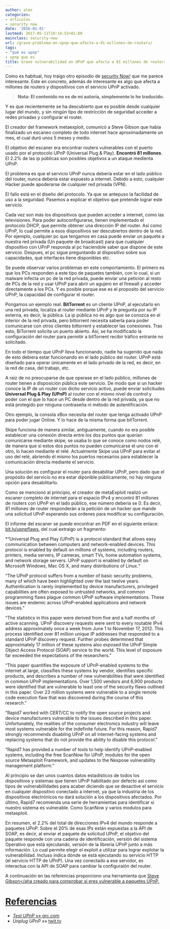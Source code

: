 ```yaml
---
author: alex
categories:
- articulos
- security now
date: '2016-01-01'
lastmod: 2017-05-11T10:14:53+01:00
mainclass: security-now
url: /grave-problema-en-upnp-que-afecta-a-81-millones-de-routers/
tags:
- "qué es upnp"
- upnp que es
title: Grave vulnerabilidad en UPnP que afecta a 81 millones de routers
---
```


<figure>
    <amp-img sizes="(min-width: 300px) 300px, 100vw" on="tap:lightbox1" role="button" tabindex="0" layout="responsive" src="/img/2013/02/alert-300x300.jpeg" alt="alert" width="300px" height="300px" />
</figure>

Como es habitual, hoy traigo otro episodio de [security Now!][1] que me parece interesante. Este en concreto, además de interesante es algo que afecta a millones de routers y dispositivos con el servicio UPnP activado.

> **Nota: El contenido no es de mi autoría, simplemente lo he traducido.**

Y es que recientemente se ha descubierto que es posible desde cualquier lugar del mundo, y sin ningún tipo de restricción de seguridad acceder a redes privadas y configurar el router.

El creador del framework metaexploit, comunicó a Steve Gibson que había finalizado un escaneo completo de todo internet hace aproximadamente un mes, el cual duró unos 5 meses y medio.

El objetivo del escaner era encontrar routers vulnerables con el puerto usado por el protocolo UPnP (Universal Plug & Play). **Encontró 81 millones**. El 2.2% de las ip públicas son posibles objetivos a un ataque medienta UPnP.

El problema es que el servicio UPnP nunca debería estar en el lado público del router, nunca debería estar expuesto a internet. Debido a esto, cualquier Hacker puede apoderarse de cualquier red privada (VPN).

El fallo está en el diseño del protocolo. Ya que se antepuso la facilidad de uso a la seguridad. Pasemos a explicar el objetivo que pretende lograr este servicio.

<!--more--><!--ad-->

Cada vez son más los dispositivos que pueden acceder a internet, como las televisiones. Para poder autoconfigurarse, tienen implementado el protocolo DHCP, que permite obtener una dirección IP del router. Así como UPnP, lo cual permite a esos dispositivos ser descubiertos dentro de la red. Por ejemplo, cualquier pc que tengamos en casa puede enviar un paquete a nuestra red privada (Un paquete de broadcast) para que cualquier dispositivo con UPnP responda al pc haciendole saber que dispone de este servicio. Despues, el pc sigue preguntando al dispositivo sobre sus capacidades, qué interfaces tiene disponibles etc.

Se puede observar varios problemas en este comportamiento. El primero es que los PCs responden a este tipo de paquetes también, con lo cual, si un malware infecta un pc de la red privada, puede enviar una petición al resto de PCs de la red y usar UPnP para abrir un agujero en el firewall y acceder directamente a los PCs. Y es posible porque ese es el proposito del servicio UPnP, la capacidad de configurar el router.

Pongamos un ejemplo real. **BitTorrent** es un cliente UPnP, al ejecutarlo en una red privada, localiza al router mediante UPnP y le pregunta por su IP externa, es decir, la pública. La ip pública no es algo que se conozca en el interior de la red privada, pero bittorrent necesita saberla para poder comunicarse con otros clientes bittorrent y establecer las conexiones. Tras esto, BiTorrent solicita un puerto abierto. Así, se ha modificado la configuración del router para permitir a bitTorrent recibir tráfico entrante no solicitado.

En todo el tiempo que UPnP lleva funcionando, nadie ha sugerido que nada de esto debiera estar funcionando en el lado público del router. UPnP está diseñado para operar únicamente en el lado privado de la red, es decir, en la red de casa, del trabajo, etc.

A raiz de no preocuparse de que operase en el lado público, millones de router tienen a disposición pública este servicio. De modo que si un hacker conoce la IP de un router con dicho servicio activo, puede enviar solicitudes **Universal Plug & Play (UPnP)** al router con el mismo nivel de control y poder con el que lo hace un PC desde dentro de la red privada, ya que no está protegido por ninguna contraseña ni método de autentificación.

Otro ejemplo, la consola xBox necesita del router que tenga activado UPnP para poder jugar Online. Y lo hace de la misma forma que bitTorrent.

Skipe funciona de manera similar, antiguamente, cuando no era posible establecer una conexión directa entre los dos puntos que querían comunicarse mediante skipe, se usaba lo que se conoce como nodos relé, de manera que si estos dos puntos no pueden comunicarse el uno con el otro, lo hacen mediante el relé. Actualmente Skipe usa UPnP para evitar el uso del relé, abriendo él mismo los puertos necesarios para establecer la comunicación directa mediante el servicio.

Una solución es configurar el router para desabilitar UPnP, pero dado que el propósito del servicio no era estar diponible públicamente, no hay ninguna opción para desabilitarlo.

Como se mencionó al principio, el creador de metaExploit realizó un escaner completo de internet para el espacio IPv4 y encontró 81 millones de routers con UPnP en el lado público, ese número debería se 0. Es decir, 81 millones de router responderán a la petición de un hacker que mande una solicitud UPnP esperando sus ordenes para modificar su configuración.

El informe del escaner se puede encontrar en PDF en el siguiente enlace: <a href="bit.ly/upnpflaws" target="_blank">bit.ly/upnpflaws</a>, del cual extraigo un fragmento:

*“Universal Plug and Play (UPnP) is a protocol standard that allows easy communication
between computers and network-enabled devices. This protocol is enabled by default on
millions of systems, including routers, printers, media servers, IP cameras, smart TVs, home
automation systems, and network storage servers. UPnP support is enabled by default on
Microsoft Windows, Mac OS X, and many distributions of Linux.“

“The UPnP protocol suffers from a number of basic security problems, many of which have
been highlighted over the last twelve years. Authentication is rarely implemented by device
manufacturers, privileged capabilities are often exposed to untrusted networks, and common
programming flaws plague common UPnP software implementations. These issues are
endemic across UPnP-enabled applications and network devices.”

“The statistics in this paper were derived from five and a half months of active scanning. UPnP
discovery requests were sent to every routable IPv4 address approximately once a week from
June 1 to November 17, 2012. This process identified over 81 million unique IP addresses that
responded to a standard UPnP discovery request. Further probes determined that
approximately 17 million of these systems also exposed the UPnP Simple Object Access
Protocol (SOAP) service to the world. This level of exposure far exceeded the expectations of
the researchers.”

“This paper quantifies the exposure of UPnP-enabled systems to the internet at large,
classifies these systems by vendor, identifies specific products, and describes a number of
new vulnerabilities that were identified in common UPnP implementations. Over 1,500
vendors and 6,900 products were identified that are vulnerable to least one of the security
flaws outlined in this paper. Over 23 million systems were vulnerable to a single remote code
execution flaw that was discovered during the course of this research.”

“Rapid7 worked with CERT/CC to notify the open source projects and device manufacturers
vulnerable to the issues described in this paper. Unfortunately, the realities of the consumer
electronics industry will leave most systems vulnerable for the indefinite future. For this
reason, Rapid7 strongly recommends disabling UPnP on all internet-facing systems and
replacing systems that do not provide the ability to disable this protocol.”

“Rapid7 has provided a number of tools to help identify UPnP-enabled systems, including the
free ScanNow for UPnP, modules for the open source Metasploit Framework, and updates to
the Nexpose vulnerability management platform.”

Al principio se dan unos cuantos datos estadísticos de todos los dispositivos y sistemas que tienen UPnP habilitado por defecto así como tipos de vulnerabilildades para acaber diciendo que se desactive el servicio en cualquier dispositivo conectado a internet, ya que la industria de los dispositivos electrónicos no dará solución a los dispositivos afectados. Por último, Rapid7 recomienda una serie de herramientas para identificar si nuestro sistema es vulnerable. Como ScanNow y varios modulos para metasploit.

En resumen, el 2.2% del total de direcciones IPv4 del mundo responde a paquetes UPnP. Sobre el 20% de esas IPs están expuestas a la API de SOAP, es decir, al enviar el paquete de solicitud UPnP, el objetivo del paquete responde con una cadena de identificación, versión del sistema Operativo que está ejecutando, versión de la librería UPnP junto a más información. Lo cual permite elegir el exploit a utilizar para lograr explotar la vulnerabilidad. Incluso indica dónde se está ejecutando su servicio HTTP (el servicio HTTP de UPnP). Una vez conectado a ese servidor, es interactua con la API de SOAP para cambiar la configuraión del router.


A continuación en las referencias proporciono una herramienta que <a href="http://www.grc.com/intro.htm" target="_blank">Steve Gibson</aha creado para comprobar si eres vulnerable a paquetes UPnP.

# Referencias

- *Test UPnP* »» <a href="https://www.grc.com/x/ne.dll?bh0bkyd2" target="_blank">grc.com</a>
- *Unplug UPnP* »» <a href="http://twit.tv/show/security-now/389" target="_blank">twit.tv</a>


 [1]: https://elbauldelprogramador.com/security-now/
